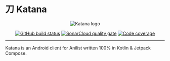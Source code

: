 # 刀 Katana

<p align="center">
  <img alt="Katana logo" src="https://gist.githubusercontent.com/alvr/cfdd5e982769b6730ee5f6bc9d1594eb/raw/033da2fdd9a128518ba1f3b43827f16f545acebe/katana_logo.svg"/>
</p>

<p align="center">
  <a href="https://github.com/alvr/katana/actions/workflows/katana.yml"><img alt="GitHub build status" src="https://img.shields.io/github/workflow/status/alvr/katana/Katana?logo=github"/></a>
  <a href="https://sonarcloud.io/summary/new_code?id=alvr_katana"><img alt="SonarCloud quality gate" src="https://img.shields.io/sonar/quality_gate/alvr_katana?logo=sonarcloud&logoColor=white&server=https%3A%2F%2Fsonarcloud.io"/></a>
  <a href="https://app.codecov.io/gh/alvr/katana"><img alt="Code coverage" src="https://img.shields.io/codecov/c/gh/alvr/katana?logo=codecov&logoColor=white"></a>
</p>

---

Katana is an Android client for Anilist written 100% in Kotlin & Jetpack Compose.
